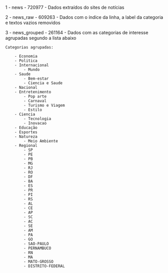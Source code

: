 1 - news - 720977 - Dados extraídos do sites de notícias

2 - news_raw - 609263 - Dados com o índice da linha, a label da categoria e textos vazios removidos

3 - news_grouped - 261164 - Dados com as categorias de interesse agrupadas segundo a lista abaixo

    Categorias agrupadas:

        - Economia
        - Politica
        - Internacional
            - Mundo
        - Saude
            - Bem-estar
            - Ciencia e Saude
        - Nacional
        - Entretenimento
            - Pop arte
            - Carnaval
            - Turismo e Viagem
            - Estilo
        - Ciencia
            - Tecnologia
            - Inovacao
        - Educação
        - Esportes
        - Natureza
            - Meio Ambiente
        - Regional
            - SP
            - PE
            - PB
            - MG
            - RJ
            - RO
            - DF
            - BA
            - ES
            - PR
            - PI
            - RS
            - AL
            - CE
            - AP
            - SC
            - AC
            - SE
            - AM
            - PA
            - GO
            - SAO-PAULO
            - PERNAMBUCO
            - RN
            - MA
            - MATO-GROSSO
            - DISTRITO-FEDERAL
